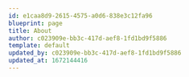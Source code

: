 ```yaml
---
id: e1caa8d9-2615-4575-a0d6-838e3c12fa96
blueprint: page
title: About
author: c023909e-bb3c-417d-aef8-1fd1bd9f5886
template: default
updated_by: c023909e-bb3c-417d-aef8-1fd1bd9f5886
updated_at: 1672144416
---
```

